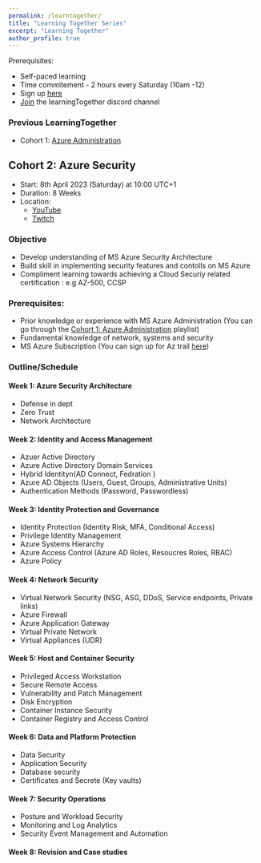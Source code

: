 ```yaml
---
permalink: /learntogether/
title: "Learning Together Series"
excerpt: "Learning Together"
author_profile: true
---
```


Prerequisites:
- Self-paced learning
- Time commitement - 2 hours every Saturday (10am -12)
- Sign up [here](https://forms.office.com/r/gQckxp2UxC)
- [Join](https://discord.gg/ZBRW44ksVn) the learningTogether discord channel 


### Previous LearningTogether
- Cohort 1: [Azure Administration](https://www.youtube.com/playlist?list=PLAIfj0YIoMBcLegHLjwCgTPVYg-vYOt1a)





## Cohort 2: Azure Security

- Start: 8th April 2023 (Saturday) at 10:00 UTC+1
- Duration: 8 Weeks
- Location:
  - [YouTube](https://www.youtube.com/@aderaji) 
  - [Twitch](https://www.twitch.tv/learningwithraji)


### Objective
- Develop understanding of MS Azure Security Architecture
- Build skill in implementing security features and contolls on MS Azure
- Compliment learning towards achieving a Cloud Securiy related certification : e.g AZ-500, CCSP


### Prerequisites:
- Prior knowledge or experience with MS Azure Administration (You can go through the [Cohort 1: Azure Administration](https://www.youtube.com/playlist?list=PLAIfj0YIoMBcLegHLjwCgTPVYg-vYOt1a) playlist)
- Fundamental knowledge of network, systems and security 
- MS Azure Subscription (You can sign up for Az trail [here](https://azure.microsoft.com/en-us/free/search/?&ef_id=EAIaIQobChMI2fCFqryJ_gIVAuJ3Ch1LAAKREAAYASAAEgKDt_D_BwE:G:s&OCID=AIDcmmfdukp5kz_SEM_EAIaIQobChMI2fCFqryJ_gIVAuJ3Ch1LAAKREAAYASAAEgKDt_D_BwE:G:s&gclid=EAIaIQobChMI2fCFqryJ_gIVAuJ3Ch1LAAKREAAYASAAEgKDt_D_BwE))


### Outline/Schedule

#### Week 1: Azure Security Architecture
- Defense in dept
- Zero Trust
- Network Architecture

#### Week 2: Identity and Access Management
- Azuer Active Directory
- Azure Active Directory Domain Services
- Hybrid Identityn(AD Connect, Fedration )
- Azure AD Objects (Users, Guest, Groups, Administrative Units)
- Authentication Methods (Password, Passwordless)

#### Week 3: Identity Protection and Governance
- Identity Protection (Identity Risk, MFA, Conditional Access)
- Privilege Identity Management
- Azure Systems Hierarchy
- Azure Access Control (Azure AD Roles, Resoucres Roles, RBAC)
- Azure Policy

#### Week 4: Network Security
- Virtual Network Security (NSG, ASG, DDoS, Service endpoints, Private links)
- Azure Firewall
- Azure Application Gateway
- Virtual Private Network
- Virtual Appliances (UDR)

#### Week 5: Host and Container Security
- Privileged Access Workstation 
- Secure Remote Access
- Vulnerability and Patch Management
- Disk Encryption
- Container Instance Security
- Container Registry and Access Control

#### Week 6: Data and Platform Protection
- Data Security
- Application Security
- Database security
- Certificates and Secrete (Key vaults)

#### Week 7: Security Operations
- Posture and Workload Security
- Monitoring and Log Analytics
- Security Event Management and Automation

#### Week 8: Revision and Case studies




